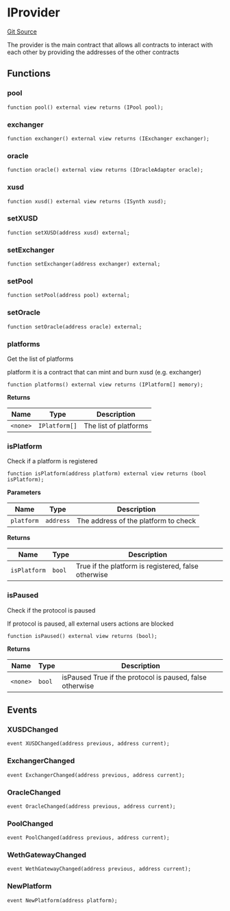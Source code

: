 # IProvider

[Git Source](https://dapp-devs.com/ssh://git@git.2222/lumos-labs/xassets/contracts/synths-contracts/blob/969beda74f0f892980053e9edc62c163df24916a/src/interface/IProvider.sol)

The provider is the main contract that allows all contracts to interact with each other by providing the addresses of the other contracts

## Functions

### pool

```solidity
function pool() external view returns (IPool pool);
```

### exchanger

```solidity
function exchanger() external view returns (IExchanger exchanger);
```

### oracle

```solidity
function oracle() external view returns (IOracleAdapter oracle);
```

### xusd

```solidity
function xusd() external view returns (ISynth xusd);
```

### setXUSD

```solidity
function setXUSD(address xusd) external;
```

### setExchanger

```solidity
function setExchanger(address exchanger) external;
```

### setPool

```solidity
function setPool(address pool) external;
```

### setOracle

```solidity
function setOracle(address oracle) external;
```

### platforms

Get the list of platforms

platform it is a contract that can mint and burn xusd (e.g. exchanger)

```solidity
function platforms() external view returns (IPlatform[] memory);
```

**Returns**

| Name     | Type          | Description           |
| -------- | ------------- | --------------------- |
| `<none>` | `IPlatform[]` | The list of platforms |

### isPlatform

Check if a platform is registered

```solidity
function isPlatform(address platform) external view returns (bool isPlatform);
```

**Parameters**

| Name       | Type      | Description                          |
| ---------- | --------- | ------------------------------------ |
| `platform` | `address` | The address of the platform to check |

**Returns**

| Name         | Type   | Description                                         |
| ------------ | ------ | --------------------------------------------------- |
| `isPlatform` | `bool` | True if the platform is registered, false otherwise |

### isPaused

Check if the protocol is paused

If protocol is paused, all external users actions are blocked

```solidity
function isPaused() external view returns (bool);
```

**Returns**

| Name     | Type   | Description                                              |
| -------- | ------ | -------------------------------------------------------- |
| `<none>` | `bool` | isPaused True if the protocol is paused, false otherwise |

## Events

### XUSDChanged

```solidity
event XUSDChanged(address previous, address current);
```

### ExchangerChanged

```solidity
event ExchangerChanged(address previous, address current);
```

### OracleChanged

```solidity
event OracleChanged(address previous, address current);
```

### PoolChanged

```solidity
event PoolChanged(address previous, address current);
```

### WethGatewayChanged

```solidity
event WethGatewayChanged(address previous, address current);
```

### NewPlatform

```solidity
event NewPlatform(address platform);
```
